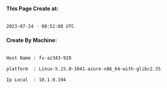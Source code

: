 
   
#### This Page Create at:

```bash

2023-07-24 - 08:52:08 UTC

```

#### Create By Machine:

```bash

Host Name : fv-az343-928

platform  : Linux-5.15.0-1041-azure-x86_64-with-glibc2.35

Ip Local  : 10.1.0.194

```

